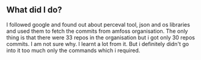 ## What did I do?

I followed google and found out about perceval tool, json and os libraries and used them to fetch the commits from amfoss organisation.
The only thing is that there were 33 repos in the organisation but i got only 30 repos commits.
I am not sure why.
I learnt a lot from it.
But i definitely didn't go into it too much only the commands which i required.

